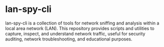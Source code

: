# lan-spy-cli
lan-spy-cli is a collection of tools for network sniffing and analysis within a local area network (LAN). This repository provides scripts and utilities to capture, inspect, and understand network traffic, useful for security auditing, network troubleshooting, and educational purposes.
